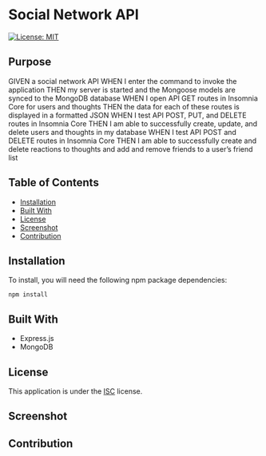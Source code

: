 # Social Network API
[![License: MIT](https://img.shields.io/badge/License-ISC-yellow.svg)](https://opensource.org/licenses/ISC)
## Purpose
GIVEN a social network API
WHEN I enter the command to invoke the application
THEN my server is started and the Mongoose models are synced to the MongoDB database
WHEN I open API GET routes in Insomnia Core for users and thoughts
THEN the data for each of these routes is displayed in a formatted JSON
WHEN I test API POST, PUT, and DELETE routes in Insomnia Core
THEN I am able to successfully create, update, and delete users and thoughts in my database
WHEN I test API POST and DELETE routes in Insomnia Core
THEN I am able to successfully create and delete reactions to thoughts and add and remove friends to a user’s friend list

## Table of Contents
* [Installation](#Installation)
* [Built With](#Built-With)
* [License](#License)
* [Screenshot](#Screenshot)
* [Contribution](#Contribution)

## Installation
To install, you will need the following npm package dependencies: 
```
npm install
```

## Built With
* Express.js
* MongoDB

## License
This application is under the [ISC](https://opensource.org/licenses/ISC) license.

## Screenshot


## Contribution

